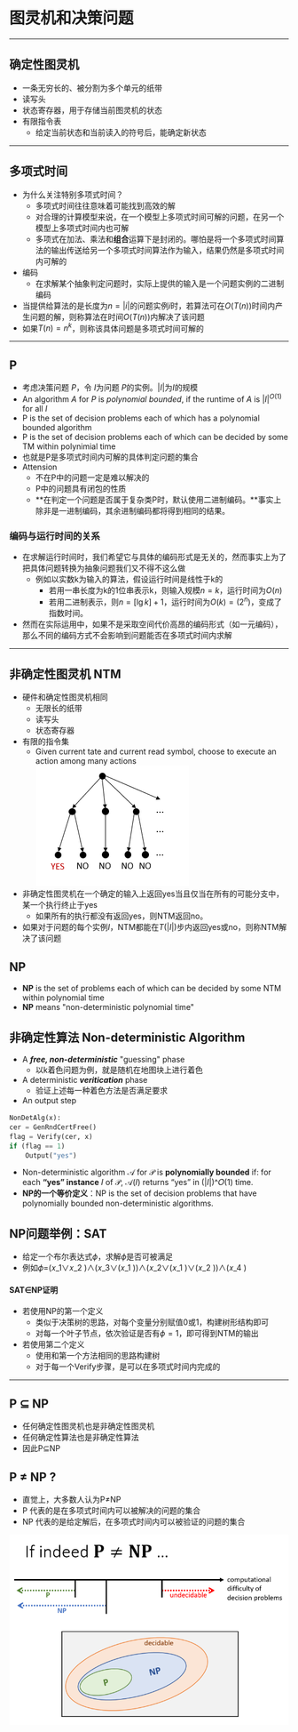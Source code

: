 # 图灵机和决策问题
---
## 确定性图灵机
+ 一条无穷长的、被分割为多个单元的纸带
+ 读写头
+ 状态寄存器，用于存储当前图灵机的状态
+ 有限指令表
  + 给定当前状态和当前读入的符号后，能确定新状态

---
## 多项式时间
+ 为什么关注特别多项式时间？
  + 多项式时间往往意味着可能找到高效的解
  + 对合理的计算模型来说，在一个模型上多项式时间可解的问题，在另一个模型上多项式时间内也可解
  + 多项式在加法、乘法和**组合**运算下是封闭的。哪怕是将一个多项式时间算法的输出传送给另一个多项式时间算法作为输入，结果仍然是多项式时间内可解的
+ 编码
  + 在求解某个抽象判定问题时，实际上提供的输入是一个问题实例的二进制编码
+ 当提供给算法的是长度为$n=|i|$的问题实例$i$时，若算法可在$O(T(n))$时间内产生问题的解，则称算法在时间$O(T(n))$内解决了该问题
+ 如果$T(n)=n^k$，则称该具体问题是多项式时间可解的
---

## P
+ 考虑决策问题 $P$，令 $I$为问题 $P$的实例。$|I|$为$I$的规模
+ An algorithm $A$ for $P$ is *polynomial bounded*, if the runtime of $A$ is $|I|^{O(1)}$ for all $I$
+ P is the set of decision problems each of which has a polynomial bounded algorithm
+ P is the set of decision problems each of which can be decided by some TM within polynimial time
+ 也就是P是多项式时间内可解的具体判定问题的集合
+ Attension
  + 不在P中的问题一定是难以解决的
  + P中的问题具有闭包的性质
  + **在判定一个问题是否属于复杂类P时，默认使用二进制编码。**事实上除非是一进制编码，其余进制编码都将得到相同的结果。

### 编码与运行时间的关系
+ 在求解运行时间时，我们希望它与具体的编码形式是无关的，然而事实上为了把具体问题转换为抽象问题我们又不得不这么做
  + 例如以实数k为输入的算法，假设运行时间是线性于k的
    + 若用一串长度为k的1位串表示k，则输入规模$n=k$，运行时间为$O(n)$
    + 若用二进制表示，则$n=[\lg k]+1$，运行时间为$O(k)=(2^n)$，变成了指数时间。
+ 然而在实际运用中，如果不是采取空间代价高昂的编码形式（如一元编码），那么不同的编码方式不会影响到问题能否在多项式时间内求解
---
## 非确定性图灵机 NTM
+ 硬件和确定性图灵机相同
  + 无限长的纸带
  + 读写头
  + 状态寄存器
+ 有限的指令集
  + Given current tate and current read symbol, choose to execute an action among many actions  
    ![](img/2019-12-16-02-18-47.png)
+ 非确定性图灵机在一个确定的输入上返回yes当且仅当在所有的可能分支中，某一个执行终止于yes
  + 如果所有的执行都没有返回yes，则NTM返回no。
+ 如果对于问题的每个实例$I$，NTM都能在$T(|I|)$步内返回yes或no，则称NTM解决了该问题

## NP
+ **NP** is the set of problems each of which can be decided by some NTM within polynomial time
+ **NP** means "non-deterministic polynomial time"

## 非确定性算法 Non-deterministic Algorithm
+ A ***free, non-deterministic*** "guessing" phase
  + 以k着色问题为例，就是随机在地图块上进行着色
+ A deterministic ***veritication*** phase
  + 验证上述每一种着色方法是否满足要求
+ An output step
```python
NonDetAlg(x):
cer = GenRndCertFree()
flag = Verify(cer, x)
if (flag == 1)
    Output("yes")
```
+ Non-deterministic algorithm 𝒜 for 𝒫 is **polynomially bounded** if: for each **“yes” instance** 𝐼 of 𝒫, 𝒜(𝐼) returns “yes” in (|𝐼|)^𝑂(1)  time.
+ **NP的一个等价定义**：NP is the set of decision problems that have polynomially bounded non-deterministic algorithms.

## NP问题举例：SAT
+ 给定一个布尔表达式$\phi$，求解$\phi$是否可被满足
+ 例如𝜙=(𝑥_1∨𝑥_2 )∧(𝑥_3∨(𝑥_1 ))∧(𝑥_2∨(𝑥_1 )∨(𝑥_2 ))∧(𝑥_4 )
#### SAT$\in$NP证明
+ 若使用NP的第一个定义
  + 类似于决策树的思路，对每个变量分别赋值0或1，构建树形结构即可
  + 对每一个叶子节点，依次验证是否有$\phi=1$，即可得到NTM的输出
+ 若使用第二个定义
  + 使用和第一个方法相同的思路构建树
  + 对于每一个Verify步骤，是可以在多项式时间内完成的

---
## P $\subseteq$ NP
+ 任何确定性图灵机也是非确定性图灵机
+ 任何确定性算法也是非确定性算法
+ 因此P$\subseteq$NP

## P $\not =$ NP ?
+ 直觉上，大多数人认为P$\not =$NP
+ P 代表的是在多项式时间内可以被解决的问题的集合
+ NP 代表的是给定解后，在多项式时间内可以被验证的问题的集合

![](img/2019-12-16-02-51-50.png)


